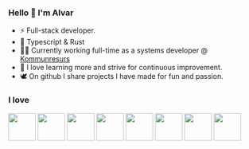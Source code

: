 ### Hello 👋 I'm Alvar
- ⚡ Full-stack developer.
- 💙 Typescript & Rust
- 👨‍💻 Currently working full-time as a systems developer @ <a href="https://www.kommunresurs.se/">Kommunresurs</a>
- 🧙 I love learning more and strive for continuous improvement.
- 🕊️	On github I share projects I have made for fun and passion.


<h3>I love</h2>
<div>
<img width="55" src="https://raw.githubusercontent.com/gilbarbara/logos/master/logos/typescript-icon.svg"/>
 <img width="55" src="https://cdn.svgporn.com/logos/rust.svg"/>
<img width="55" src="https://cdn.svgporn.com/logos/react-query-icon.svg"/>
<img width="55" src="https://user-images.githubusercontent.com/45149278/187757461-d2435586-3f71-4370-b5f1-b4dc05160898.png"/>
<img width="55" src="https://cdn.svgporn.com/logos/nextjs-icon.svg"/>
<img width="55" src="https://user-images.githubusercontent.com/45149278/187758839-208abca4-35d3-4bb9-90d4-26df884da634.png"/>
<img width="55" src="https://cdn.svgporn.com/logos/postgresql.svg"/>
<img width="55" height="55" src="https://cdn.svgporn.com/logos/mongodb-icon.svg"/>

</div>
